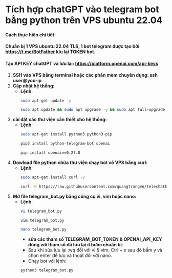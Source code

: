 # Tích hợp chatGPT vào telegram bot bằng python trên VPS ubuntu 22.04

#### Cách thực hiện chi tiết:
#### Chuẩn bị 1 VPS ubuntu 22.04 TLS, 1 bot telegram được tạo bởi https://t.me/BotFather lưu lại TOKEN bot.
#### Tạo API KEY chatGPT và lưu lại: https://platform.openai.com/api-keys
1. **SSH vào VPS bằng terminal hoặc các phần mèm chuyên dụng: ssh user@you-ip**
2. **Cập nhật hệ thống:**
   - **Lệnh**:
     ```bash
     sudo apt-get update -y
     ```
     ```bash
     sudo apt update && sudo apt upgrade -y && sudo apt full-upgrade -y && sudo apt autoremove -y
     ```
3. **cài đặt các thư viện cần thiết cho hệ thống:**
   - **Lệnh**:
     ```bash
     sudo apt-get install python3 python3-pip
     ```
     ```bash
     pip3 install python-telegram-bot openai
     ```
     ```bash
     pip install openai==0.27.8
     ```
4. **Dowload file python chứa thư viện chạy bot vô VPS bằng curl:**
   - **Lệnh**:
     ```bash
     sudo apt-get install curl -y
     ```
     ```bash
     curl -O https://raw.githubusercontent.com/quangtrangvn/telechatbot/main/telegram_bot.py
     ```
5. **Mở file telegram_bot.py bằng công cụ vi, vim hoặc nano:**
   - **Lệnh**:
     ```bash
     vi telegram_bot.py
     ```
     ```bash
     vim telegram_bot.py
     ```
     ```bash
     nano telegram_bot.py
     ```
     - **sữa các tham số TELEGRAM_BOT_TOKEN & OPENAI_API_KEY đúng với tham số đã lưu lại ở bước chuẩn bị**:
     - Sau khi sửa lưu lại :wq đối với vi & vim, Ctrl + x sau đó bấm y và chọn enter để lưu và thoát đối với nano.
     - Chạy bot với lệnh:
     ```bash
     python3 telegram_bot.py
     ```
